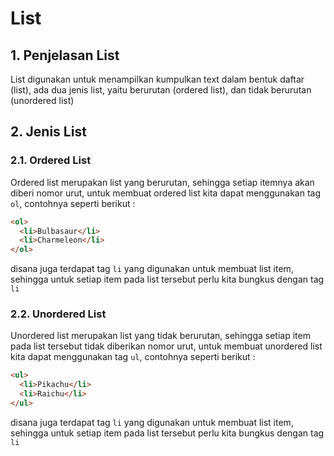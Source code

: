 # List

## 1. Penjelasan List

List digunakan untuk menampilkan kumpulkan text dalam bentuk daftar (list), ada dua jenis list, yaitu berurutan (ordered list), dan tidak berurutan (unordered list)

## 2. Jenis List

### 2.1. Ordered List

Ordered list merupakan list yang berurutan, sehingga setiap itemnya akan diberi nomor urut, untuk membuat ordered list kita dapat menggunakan tag `ol`, contohnya seperti berikut :

```html
<ol>
  <li>Bulbasaur</li>
  <li>Charmeleon</li>
</ol>
```

disana juga terdapat tag `li` yang digunakan untuk membuat list item, sehingga untuk setiap item pada list tersebut perlu kita bungkus dengan tag `li`

### 2.2. Unordered List

Unordered list merupakan list yang tidak berurutan, sehingga setiap item pada list tersebut tidak diberikan nomor urut, untuk membuat unordered list kita dapat menggunakan tag `ul`, contohnya seperti berikut :

```html
<ul>
  <li>Pikachu</li>
  <li>Raichu</li>
</ul>
```

disana juga terdapat tag `li` yang digunakan untuk membuat list item, sehingga untuk setiap item pada list tersebut perlu kita bungkus dengan tag `li`
